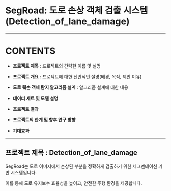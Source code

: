 # SegRoad: 도로 손상 객체 검출 시스템(Detection_of_lane_damage)
---


# CONTENTS


* **프로젝트 제목** : 프로젝트의 간략한 이름 및 설명

  
* **프로젝트 개요** : 프로젝트에 대한 전반적인 설명(배경, 목적, 제안 이유)

  
* **도로 훼손 객체 탐지 알고리즘 설계** : 알고리즘 설계에 대한 내용


* **데이터 세트 및 모델 설명**

  
* **프로젝트 결과**


* **프로젝트의 한계 및 향후 연구 방향**


* **기대효과** 
---


## 프로젝트 제목 : Detection_of_lane_damage


SegRoad는 도로 이미지에서 손상된 부분을 정확하게 검출하기 위한 세그멘테이션 기반 시스템입니다. 

이를 통해 도로 유지보수 효율성을 높이고, 안전한 주행 환경을 제공합니다.
